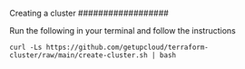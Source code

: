 Creating a cluster
##################

Run the following in your terminal and follow the instructions

```
curl -Ls https://github.com/getupcloud/terraform-cluster/raw/main/create-cluster.sh | bash
```
